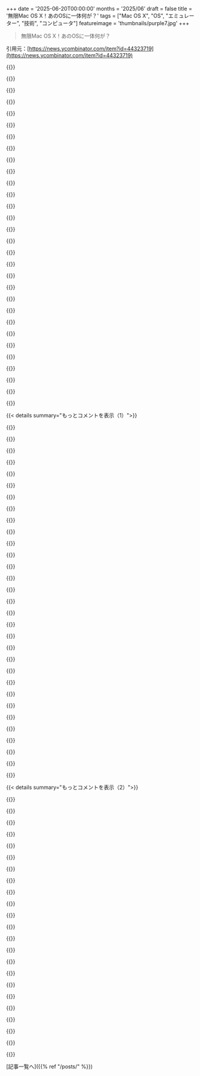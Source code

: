 +++
date = '2025-06-20T00:00:00'
months = '2025/06'
draft = false
title = '無限Mac OS X！あのOSに一体何が？'
tags = ["Mac OS X", "OS", "エミュレーター", "技術", "コンピュータ"]
featureimage = 'thumbnails/purple7.jpg'
+++

> 無限Mac OS X！あのOSに一体何が？

引用元：[https://news.ycombinator.com/item?id=44323719](https://news.ycombinator.com/item?id=44323719)




{{<matomeQuote body="PearPCがうまくいったのはIntel切り替えで関心が薄れるまで？<br>いや、オリジナルのメンテナーが列車にひかれて亡くなるまでだよ。それから勢いをほとんど失ったんだ。<br>当時熱心なユーザーでコミュニティの一員だったから、思い出すと今でも涙が出てくる。この記事に詳しいよ。URL: https://www.wired.com/2004/07/pearpc-coauthor/" userName="donatj" createdAt="2025/06/20 02:56:22" color="#38d3d3">}}




{{<matomeQuote body="優秀な開発者が突然亡くなるケース、 obituary も出ず、詳しいのは他の開発者だけってのが多すぎるんだよね。<br>たまに、宇宙人が彼らを地球に残しておくには価値が高すぎると見て、どこか別の場所に連れて行ったんじゃないかって思うんだ。" userName="phendrenad2" createdAt="2025/06/20 09:29:49" color="">}}




{{<matomeQuote body="あと、彼の仕事が CherryOS って名でパクられて売られたんだよ。" userName="wkat4242" createdAt="2025/06/20 08:40:29" color="">}}




{{<matomeQuote body="君のコメントで「 DrunkenBatman 」ってブロガーを思い出したよ。もう大昔の話だけどね。" userName="Crontab" createdAt="2025/06/20 12:55:48" color="">}}




{{<matomeQuote body=" DrunkenBatman が懐かしいな…消えてからも何年もチェックしてたんだ、万が一と思って。<br>最後に活動したのは2019年で、その後永遠に消えちゃった。これは archive.org のURLだよ。URL: https://web.archive.org/web/20191007180901/http://www.drunke..." userName="bacchusracine" createdAt="2025/06/20 14:19:14" color="#ff5c5c">}}




{{<matomeQuote body="これは面白い話だね。 DrunkenBatman は C4 カンファレンスで、今なら「 woke 」と呼ばれるようなスピーチをしてから公の場から消えたんだ。<br>部屋に黒人の Apple ユーザーや開発者が少ないことを人種差別だと呼び、2007年当時はそんな考えに反対意見を言うのも許されてた。<br>この記事も見てみて。URL: https://redsweater.com/blog/383/drunkenbatman-is-not-a-racis..." userName="philodeon" createdAt="2025/06/20 15:01:56" color="#45d325">}}




{{<matomeQuote body="本当に残念だ。まだ23歳だったんだね。<br>詳しくは Macwelt の記事を見て。URL: https://www.macwelt.de/article/931666/pear-pc-entwickler-toe..." userName="dkga" createdAt="2025/06/20 08:40:08" color="#38d3d3">}}




{{<matomeQuote body="この記事、 paywall で読めないよ。" userName="LeoPanthera" createdAt="2025/06/20 05:40:37" color="">}}




{{<matomeQuote body="記事にあったInfinite Macってのはさ、クラシックなMacintoshとかNeXTのシステムやソフトをブラウザで簡単に使えるように集めたやつなんだって。詳しくはここ見てね。https://infinitemac.org/" userName="treve" createdAt="2025/06/20 01:29:50" color="#45d325">}}




{{<matomeQuote body="ありがとう！記事書いた人はホントは”Infinite Mac”にリンク貼るか、それが何なのか説明すべきだったと思うよ。" userName="nickm12" createdAt="2025/06/20 03:52:48" color="">}}




{{<matomeQuote body="でも記事の一番最初のリンクがInfinite MACのサイトになってるじゃん。そこに説明書いてあるよ。" userName="mattl" createdAt="2025/06/20 06:08:05" color="">}}




{{<matomeQuote body="事前に知らなきゃ、あのリンクはコミットかPRだと思っちゃうかもね。プロジェクトへのリンクも便利だけど、短い説明がある方がずっと親切だよ。例えば、”tl;dr: Infinite Mac（クラシックなMacやNextStepをブラウザで動かすソフト）が今や…”みたいにさ。" userName="aardvark179" createdAt="2025/06/20 08:13:41" color="#785bff">}}




{{<matomeQuote body="あー、このページにリンクしてくれてありがとう！これすごいね！記事書いた人の見落としが大きいよ。君のコメントがなかったら、このすごいサイト見つけられなかったかも。" userName="cbeach" createdAt="2025/06/20 13:29:48" color="">}}




{{<matomeQuote body="記事でマジすごいと思ったのはね、700行以下でPPCのCPUエミュレータ書いてるリンク！<br>普通もっとコード長いのに、これはすごいよね。<br>https://github.com/kwhr0/macemu/blob/master/SheepShaver/src/..." userName="WoodenChair" createdAt="2025/06/20 02:56:58" color="#38d3d3">}}




{{<matomeQuote body="RISCだから別に驚かないよ。<br>MIPSのエミュレータだって同じくらいのサイズだしね。" userName="userbinator" createdAt="2025/06/20 04:21:42" color="">}}




{{<matomeQuote body="でもさ、PowerPCって世代によってはマジで命令数多いんだぜ？" userName="classichasclass" createdAt="2025/06/20 05:35:35" color="">}}




{{<matomeQuote body="PowerPCはね、POWERアーキテクチャの簡易版なんだ。<br>POWERの方が命令いっぱいあって、POWERのCPUはPowerPCのコード動かせるけど、その逆は普通は無理なんだよ（共通命令セットなら別だけど）。" userName="inkyoto" createdAt="2025/06/21 02:23:50" color="#ff33a1">}}




{{<matomeQuote body="そうそう、POWERって“Power Optimization With Enhanced RISC”の略なんだって。<br>cntlzdとかlwarxみたいなCISCっぽい命令もあるし、みんなが好きなeieioって命令もあるんだよ。" userName="ck45" createdAt="2025/06/20 07:50:17" color="#38d3d3">}}




{{<matomeQuote body="昔ね、あるISAに“enhanced multiply and accumulate signed”っていう命令があって、その略称がEMACSだったんだ。<br>面白いでしょ？" userName="thequux" createdAt="2025/06/20 08:21:02" color="">}}




{{<matomeQuote body="PowerPCには“Enforce In-Order Execution of I/O”っていう命令があるんだけど、これがeieioなんだよ。" userName="kps" createdAt="2025/06/20 13:07:53" color="">}}




{{<matomeQuote body="今日の地味な豆知識！<br>ニュージーランドの地方都市にあるマクドナルドって、実は小さくて昔からの不動産会社なんだって。<br>で、そこのウェブサイトのアドレスがね、eieio.co.nzなんだって！マジかよ！" userName="billforsternz" createdAt="2025/06/20 10:51:18" color="#ff33a1">}}




{{<matomeQuote body="POWERって名前にしたかっただけとか？<br>で、“Enhanced”RISCで略称ができたとか？" userName="sgt" createdAt="2025/06/20 12:37:23" color="">}}




{{<matomeQuote body="RISCアーキテクチャをどれだけパワーアップさせたら、CISCになっちゃうんだろうね？<br>境界線ってどこなんだろう？" userName="mrweasel" createdAt="2025/06/20 12:10:55" color="">}}




{{<matomeQuote body="RISCがCISCになるのは、単に命令が増えただけじゃないよ。引数ごとにメモリにアクセスできたり、冗長なアドレッシングモードが増えたりしないとね。特定の用途にしか使えないレジスタを作ったりとか。あの略語が紛らわしいだけか、高レベル命令あたりのマイクロオペレーション数が減ることを”Reduced”って考えるべきなのかも。とにかく、単に命令を追加しただけでRISCがCISCになるわけじゃないんだ。" userName="kbolino" createdAt="2025/06/20 12:45:51" color="#ff33a1">}}




{{<matomeQuote body="そうだね、でも、その言葉足らずか、それともエミュレートが簡単かっていうのは、エンコーディング次第だよ。" userName="bobmcnamara" createdAt="2025/06/20 13:09:27" color="">}}




{{<matomeQuote body="今の20代のテック好きがOS X 10.4とかを見たらどう感じるのかなって思うよ。古の人が古典彫刻を見て”こんなのどうやって作ったんだ？”って思ったみたいにね。でも、昔の人は”この異教徒的な退廃は何だ？”って思ったかも。今の若い子は”フォトリアルアイコン？マジ無理！”って思うのかもしれないね。" userName="thomassmith65" createdAt="2025/06/20 03:31:06" color="">}}




{{<matomeQuote body="10.4は、最新のmacOSと基本的な見た目と振る舞いはそんなに変わらないよ（もう最新版は気にしてないけどね）。Liquid Glassがあっても似てるし。アプリのインストールも同じ”ikea dmg app dragging”だし、zipやpkgも。Finderには最初からブックマークがあったし、Dockも同じ。3D Dock期もあったけどね。App Storeは無いけど、今はあんまり使われてないし…SpotlightはTigerで新しかったんだよ。Windows XPと11の差よりずっと識別しやすいね。" userName="karel-3d" createdAt="2025/06/20 09:14:18" color="#38d3d3">}}




{{<matomeQuote body="振る舞いは急激には変わってないけど、変化はしてるよ。そしてほとんどの場合、OSを劣化させてるね。例えばスクロールバーが隠れたり、マルチセレクトがどこでも効かなかったり、ウィンドウアイコンのドラッグが面倒になったり…。見た目は確かに主観だけど、今のMacと昔のでは全然違うように見えるよ。10.7以降のMac OSの見た目は雑でダサいね。ここに10.6のスクリーンショットがたくさんあるけど、どれも完璧で魅力的に見えるよ。<br>https://morrick.me/archives/9220" userName="thomassmith65" createdAt="2025/06/20 15:02:39" color="#ff5733">}}




{{<matomeQuote body="まあそうだね、”現代のmacOSユーザーはTigerを認識できるか”って質問には、ほとんどの場合イエスだろうし、Tigerユーザーも最新macOSに問題なく移行できるだろうね。現代macOSへの批判、特にiOSにランダムに近づいてる点には概ね同意だけど、一つだけ異議があるのは新しい設定アプリ。相変わらずダサいけど、全体的には使いやすいよ。全部統一されてるから（前はパネルごとにバラバラだったからね）、検索もずっと簡単になったし。最初は嫌いだったけど、慣れたね。でもまあ、macOSが明らかに二番手になったのは確かだよ。" userName="karel-3d" createdAt="2025/06/20 17:59:30" color="">}}




{{<matomeQuote body="ああ、思い出したよ！昔のMacアプリって、ウィンドウの外に”ニョキッ”と出てくる変なサイドパネルがあったよね。あのパターンの正確な名前は知らないけど、あれがたぶん一番混乱するだろうな。ああ、あと”+”ボタンね。今はフルスクリーンになるけど、前は…なんか、変な挙動だったよね。”+”ボタンの目的が全然分からなかったな。" userName="karel-3d" createdAt="2025/06/20 09:43:58" color="">}}




{{< details summary="もっとコメントを表示（1）">}}

{{<matomeQuote body="サイドパネルについては、おそらく”Drawers”（ドロワー）のことだね。ここにスクリーンショットがあるよ。<br>https://www.oreilly.com/api/v2/epubs/0596003706/files/tagore..." userName="robenkleene" createdAt="2025/06/20 10:37:29" color="#38d3d3">}}




{{<matomeQuote body="そう、それそれ！まさにそれだよ！10.4の頃はよくあったね。" userName="karel-3d" createdAt="2025/06/20 11:10:18" color="">}}




{{<matomeQuote body="”+”ボタンがフルスクリーンじゃなくて…何かした、っていう件について。Windowsから来たばかりの頃は僕も混乱したけど、一度理解したら一番論理的なものになったよ。緑色の”+”ボタンは、コンテンツ全体が表示される最小ウィンドウサイズにズームするんだ。（例えば、ワードプロセッサの1ページとか、プレゼンソフトの1スライドとかね）。" userName="lode" createdAt="2025/06/20 10:49:09" color="#ff5c5c">}}




{{<matomeQuote body="「Classic Mac OS」からあった機能だね、大好きだったな。もうちゃんとサポートされてないの残念。" userName="Cockbrand" createdAt="2025/06/20 12:47:33" color="">}}




{{<matomeQuote body="Optionキー押しながら緑の丸の＜＞ボタンを押してみて。フルスクリーンじゃなくて最大化の＋になるよ。たいていのアプリでタイトルバーをダブルクリックしても同じ効果が得られるんだ。" userName="badc0ffee" createdAt="2025/06/20 16:48:22" color="#785bff">}}




{{<matomeQuote body="それは「最大化」って機能だよ。Optionキーを押しながら緑の丸をクリックすると、＋マークに戻せるんだ。多くのアプリではタイトルバーをダブルクリックするだけでも最大化できるよ。" userName="badc0ffee" createdAt="2025/06/20 16:49:15" color="#45d325">}}




{{<matomeQuote body="最大化なんかじゃなかったよ！たまにウィンドウが縮んだり！iTunesだと完全にウィンドウが変わっちゃったんだ！" userName="karel-3d" createdAt="2025/06/20 18:43:27" color="">}}




{{<matomeQuote body="もしウィンドウが最大化されてるなら、ボタンで前の小さいサイズに「元に戻す」はずだけど。あなたが言ってるのって、それとは別のこと？" userName="badc0ffee" createdAt="2025/06/20 19:00:57" color="">}}




{{<matomeQuote body="今20歳なんだけど、小さい頃Mac OS X 10.5か10.6をうっすら使ってた記憶があるな。だから、懐かしさかな？" userName="AnnikaL" createdAt="2025/06/20 04:16:01" color="">}}




{{<matomeQuote body="僕はオリジナルの「Macintosh GUI」に懐かしさを感じたな。あの見た目が「flat design」に似てたんだよね。" userName="thomassmith65" createdAt="2025/06/20 04:36:01" color="">}}




{{<matomeQuote body="10.4か10.5の頃にデベロッパーになったんだ。セミ「darkmode」にしたりテーマ変えたりして遊んでたからね。当時はシステムフォルダをいじるのも、今ほど複雑じゃなかったよ。" userName="jabwd" createdAt="2025/06/20 08:03:34" color="">}}




{{<matomeQuote body="苦々しく思うのは、前の人が「暗黒時代」に古典彫刻を見て「どうして昔の人類はこんな作品を作れたんだ？」って言ってるみたいってことね。「暗黒時代」ってどういう意味？能力が失われたんじゃなくて、帝国とお金の使い方に違いがあったんだと思うよ。初期中世にもサットン・フーの船葬墓とかアングロ・サクソン教会とか、美しいものはたくさん残ってるよ。" userName="graemep" createdAt="2025/06/20 12:01:47" color="">}}




{{<matomeQuote body="歴史家の間では「暗黒時代」が本当にそんなに暗かったかって意見は変わってきてるんだけど、「暗黒時代」っていう言葉が、僕がGUIについて言いたかった感じをうまく伝えてるんだ。" userName="thomassmith65" createdAt="2025/06/20 12:19:33" color="">}}




{{<matomeQuote body="スクリーンショットやば！今のmacOSよりMac OS Xの方がずっと良く見えるな。すっきりしてて整然としてるから「これなら集中して作業できる！」って感じ。<br>今のmacOSは「助けて！お菓子の袋に落ちちゃった、どうやって出るの？」って感じ。俺だけこう感じる？" userName="TekMol" createdAt="2025/06/20 05:56:39" color="#38d3d3">}}




{{<matomeQuote body="昔のグレーなインターフェース（Win 95、macOS 9）が好きになってきたかも。電卓みたいにただのツールって感じがして、安心するんだよね。" userName="floppyd" createdAt="2025/06/20 08:44:23" color="">}}




{{<matomeQuote body="個人的には、グレーボタンインターフェースの最高峰はMinesweeperだと思うわ。" userName="xeonmc" createdAt="2025/06/20 17:00:02" color="">}}




{{<matomeQuote body="正直言って、いや。俺が見て使うUIの部分なんてメニューバー（ただの文字、装飾なし）と、3つの点、あとたまにSpotlightバーくらい。Spotlightが遅くない限り積極的には見ないしね。<br>Windowsでも同じ。OSをいじることはないし、ネイティブアプリもめったに使わない。<br>全部ブラウザベースか、サードパーティのデザインシステム使ってるクロスプラットフォームアプリなんだよ。" userName="Cthulhu_" createdAt="2025/06/20 06:09:33" color="">}}




{{<matomeQuote body="悲しいことに、今のmacOSでこの見た目を提供できない理由なんて、明らかな理由（モジュール性がなくて設計がヘタクソなソフト）以外にマジでないんだよな。<br>ソフト会社がソフトウェア作りが上手いふりをするのはもう疲れたよ。" userName="phendrenad2" createdAt="2025/06/20 09:34:06" color="">}}




{{<matomeQuote body="俺のお気に入りは10.3 Panther。AquaとBrushed Metalのミックスが最高だった。<br>10.4 Tigerも似てるけど、光沢のある上部のメニューバーが個人的には古くさく見える。<br>10.5 Leopardは派手でダサい3D Dock、透明な上部メニューバー、よりモダンなグラデーション。<br>当時は良く見えたけど、グラデーションはBrushed MetalやAquaほどクールじゃないな。<br>それ以降のはちょっと退屈だよ。" userName="speedgoose" createdAt="2025/06/20 06:38:38" color="#ff33a1">}}




{{<matomeQuote body="PantherがOS Xの全盛期だったな。<br>TigerのSpotlightはすごかったけど、Tigerは性能が著しく悪かったんだよ。" userName="bshacklett" createdAt="2025/06/20 12:01:18" color="#ff5c5c">}}




{{<matomeQuote body="誰かPantherにQuick Lookをバックポートできないかな！エミュレーターでスペースバー押しても使えなくて、この機能がいかに便利かマジで気づいたよ。" userName="holmium" createdAt="2025/06/20 14:39:22" color="#785bff">}}




{{<matomeQuote body="QuicksilverはPantherの時代にあったはずだよ。Spotlightが内蔵されたのは良かったけど、Quicksilverは信じられないくらいすごかったんだ。" userName="al_borland" createdAt="2025/06/20 19:03:05" color="#45d325">}}




{{<matomeQuote body="ウィンドウのストライプはちょっとやりすぎだったから、あれがなくなってマジで嬉しかったね。" userName="mrweasel" createdAt="2025/06/20 12:24:21" color="">}}




{{<matomeQuote body="うん、昔のMacのテーマを今のやつで使えるようにしてほしいな〜。" userName="nabhasablue" createdAt="2025/06/20 07:01:06" color="">}}




{{<matomeQuote body="スクショ見て同じように思ったよ。新しい見た目もいいけど（全部グレーじゃなくてもいいし）、基本的な使いやすさが素晴らしいんだよね。" userName="niek_pas" createdAt="2025/06/20 09:20:58" color="">}}




{{<matomeQuote body="そうなんだよな〜。基調講演中に友達からメールきて“Liquid Glassはいらない！Brushed Metalがいい！”って言ってたわ。" userName="mattl" createdAt="2025/06/20 06:06:43" color="">}}




{{<matomeQuote body="最後に更新されてから10年以上前のプロジェクト（pearpc）で成功したってすごいね！彼のフォークはここ→ https://github.com/mihaip/pearpc <br> WebAssemblyにしたのにx86-64もサポートしてるのかな？追記：Infinite MacにNextStepを追加した件、ブログにも書いてたよ→ https://blog.persistent.info/2024/03/infinite-mac-nextstep.h..." userName="kristianp" createdAt="2025/06/20 02:54:27" color="#ff33a1">}}




{{<matomeQuote body="こういうの好きだな〜。Aquaって当時、本当に衝撃的だったよね。" userName="plun9" createdAt="2025/06/20 01:31:07" color="">}}




{{<matomeQuote body="LinuxのWMにはAquaテーマが全部あったね。Appleは、“Linuxデスクトップ元年”って何年も言ってる人たちが実現しようとしてたOSを出したんだよ。主流のUnixで、おばあちゃんでも使えるくらい使いやすくて、主要なサードパーティアプリも全部使える。ホームラン！" userName="mingus88" createdAt="2025/06/20 01:44:10" color="#ff5c5c">}}




{{<matomeQuote body="＞ Aquaは当時すごく衝撃的だったよね。<br> Liquid Glassはあの頃を思い出させる感じだね…。" userName="ChrisMarshallNY" createdAt="2025/06/20 01:41:11" color="">}}

{{</details>}}




{{< details summary="もっとコメントを表示（2）">}}

{{<matomeQuote body="Liquid GlassはAquaのけばけばしさを繰り返してるだけで、使いやすさの教訓がない感じ。Aquaはすぐ慣れたし、当時は真似する価値があったから良かったんだよ。Appleの今のデザインは無機質だけど、まだ読みやすいだけマシ。今のデザインはSystem 7の頃からずっと使いやすさが下がってる気がする。“低コントラストでウィンドウが重なる”のがUXの流行みたいになってて、おばあちゃんとか困ってるだろうな。" userName="bigyabai" createdAt="2025/06/20 02:09:11" color="#ff33a1">}}




{{<matomeQuote body="ミニマリストの悪い状態から抜け出し始めているみたいで、すごく嬉しいな。" userName="smallmancontrov" createdAt="2025/06/20 01:43:47" color="">}}




{{<matomeQuote body="Aquaで覚えてることの一つは、パフォーマンスのことかな。OSXが出る前にSystem 7のUIのプレリリース版をもらってたんだけど、それはめちゃくちゃ速かったんだ。Aquaの最初のバージョンが出たら、パフォーマンスがガクッと落ちちゃったんだよ。" userName="ChrisMarshallNY" createdAt="2025/06/20 01:48:04" color="#ff33a1">}}




{{<matomeQuote body="Aquaが出た時、OS Xにすぐアップグレードできない人向けに、Classic Mac OSでもAquaっぽく見せるKaleidoscopeスキームやAppearance Managerテーマがいっぱいあったんだ。BeOSみたいなタブタイトルバーとか、面白い”remixes”もあったよ！<br>魔法みたいに、Classic Mac OSでは無理そうな32bit透明ドロップシャドウをメニューに付けたAquaスキームまであって、どうやったのか不思議だったな。Classic Mac OSは1bit透明度しかできなかったはずなのにね。" userName="cosmic_cheese" createdAt="2025/06/20 02:10:44" color="">}}




{{<matomeQuote body="Chuck Mooreの”OSなんて不要で、ビル・ゲイツのprobably the greatest con gameだ”っていうquote、大好きなんだ。でもMac OSは、OSがソフト全体にuniformな見た目を与えて、ハードとソフトが一体に感じる心理効果や効率UPがあるっていう、彼が見逃したメリットを示してたと思う。特にAquaはhigh-water markだったね。<br>もちろんデメリットは、OSによってソフトの選択肢がすごく狭まること。FOSSはこれを回避しようとしたけど、CUI以外では難しかった。<br>最近10年以上はブラウザがOS代わりだけど、これもunified productって感じが薄れるとか、色々問題があるよね。ごめん、ちょっと7400-series logicに戻るね。" userName="uticus" createdAt="2025/06/20 14:16:25" color="#38d3d3">}}




{{<matomeQuote body="記事の”arguably continuing since System 7A downward trend”って、1991年からずっと下り坂ってこと？<br>デザインは過去34年で進化してるって言うのが公平な見方だよ。全部が良い変化だったかはsubjectiveだけど、macOSが当時よりusableなのは明らかで、使う人も断然増えた。<br>今macOS使ってる人で、AppleがLiquid GlassやめてSystem 7デザインに戻したら喜ぶ人なんて、多分fairly fewじゃないかな。" userName="rafram" createdAt="2025/06/20 02:24:16" color="">}}




{{<matomeQuote body="Platinumの外観の話は、RhapsodyやMac OS X Serverのことだろうね（あれがPlatinumだった）。それは確かにquite snappyだよ。<br>僕はWallstreet G3に入れてるけど、runs very wellだよ。" userName="classichasclass" createdAt="2025/06/20 01:50:12" color="">}}




{{<matomeQuote body="同じ理屈で言えば、WindowsもXP以降はmore usableになったってarguableだよね。だってmore computersにinstalledされてるんだから。<br>Computer demandはextenuating factorであって、UX designのqualityを反映するものではないよ。" userName="bigyabai" createdAt="2025/06/20 02:31:15" color="">}}




{{<matomeQuote body="Classic Mac OS (Toolbox)のメニュールーチンは、マウスを追跡してる間、マシンのexclusive useを奪ってたんだ。multi taskingは全部止まってたんだよね。<br>だからextensionは、背景アプリが描画する心配なしに、メニューが下りてる間にどんなfancy effectでも描けたんだよ（transparencyに描画するとか）。メニューを閉じる時に下にあったものをrestoreしさえすればね。" userName="kalleboo" createdAt="2025/06/20 02:47:21" color="#ff33a1">}}




{{<matomeQuote body="Aquaは今でもstill a revelationだよ。ウィンドウコントロールを識別するのがめちゃくちゃ難しくなって、a huge step backしたよね。Liquid Glassで少しはsome of thatが戻るといいけど、正直Aquaはstill looks great。<br>Windows VistaとかLinux themesとか、コピー猫たちがmissしたのは、Aquaのconsistentでusableだったことなんだ。見た目も良かったけど、それよりbetter than that、worked greatなんだ。" userName="jonhohle" createdAt="2025/06/20 03:26:38" color="#ff33a1">}}




{{<matomeQuote body="あのquoteはsuch a stupid quoteだよ。in fact、”not even wrong”のrealmに近いね。<br>The operating system (as in: a kernel)は、アプリケーションがco-existできるようにcomputerのabstractionを提供するんだ。<br>The ”operating system” (as in: a desktop environment)は、usersにdesign, interaction and cooperationのunified approachを提供する。<br>今はもう裸のmetalにアプリケーションを書くなんてほとんどない（or rather, very, very few people do）でしょ？desirableでもcost-effectiveでもないから。<br>”subroutine called a disk driver”なんてjust ridiculousだよ。どんなmodern computing deviceだって、diskにwriteする必要があるprocessはmore than oneある。それらが互いにstep onしないようにするmachineryこそが operating system (kernel)なんだよ。" userName="PaulDavisThe1st" createdAt="2025/06/20 15:07:45" color="#ff5c5c">}}




{{<matomeQuote body="ほとんどの人は間違いなくWindows 11の方がXPよりeasier to useだって感じるよ、yes。<br>それがthe comically large click targets and iconsの目的だからね。" userName="rafram" createdAt="2025/06/20 14:12:37" color="">}}




{{<matomeQuote body="これをget aroundするextensionはあったよ、though。<br>iTunes for the classic Mac OS（and I’m pretty sure SoundJam before it）は、メニューを開いてる間でもmusicをcontinue to playできたんだ、for example。" userName="classichasclass" createdAt="2025/06/20 05:37:47" color="">}}




{{<matomeQuote body="個人的にはSystem 7.6とかMac OS 8のPlatinum UIは、System 7以前より使いやすかったなー。UIの薄い灰色が、前の真っ白より目に優しくて見やすかったんだ。<br>あの頃のMacも良かったよね。" userName="cosmic_cheese" createdAt="2025/06/20 02:12:38" color="">}}




{{<matomeQuote body="「LinuxのWMにはAquaテーマばっかだった。Appleは「Linuxデスクトップの年」を目指してた連中が長年実現しようとしてたOSを出しちゃったんだ。」<br>このコメント最高！20年以上の努力が数文でわかるなんて。" userName="mattl" createdAt="2025/06/20 06:09:56" color="">}}




{{<matomeQuote body="AquaインタフェースはMac OS X Developer Preview 3からだね。もしPlatinumっぽいインタフェースならDP2かも。でもDP2ってAppleがRhapsodyコンセプトから変わった後に出てるんだよね。" userName="mrkpdl" createdAt="2025/06/20 01:59:51" color="">}}




{{<matomeQuote body="＞ Appleは「Linuxデスクトップの年」を目指してた連中が長年実現しようとしてたOSを出しちゃったんだ。<br>これ、ホントそう！2003年にOS X試して気づいたよ。95年からLinux使ってて色々試したけど、OS Xはマジ衝撃。System 7/8は嫌いだったけどOS Xは全然違った。今もサーバーはLinuxだけど、デスクトップはOS X一択！<br>Unix以前のMacOS知ってる？あれ、マジ不安定だったんだから。<br>https://slashdot.org/comments.pl?sid=2940345&cid=40457103" userName="ylee" createdAt="2025/06/20 02:56:08" color="#ff5c5c">}}




{{<matomeQuote body="＞それ、超バカな引用じゃん<br>いやいや、そうは思わないなー。今でも「何やってるんだっけ？」って考えさせられるし、視野が広がったのは確か。<br>「OS（デスクトップ環境）は統一的なアプローチを提供する」は訂正。OSじゃなくてデスクトップ環境だね。<br>「複数のプロセスがディスクに書き込む仕組み…」は同意。でも、結局ユーザーが保存したいのは一つのファイルだけ。ほとんどの書き込みはそれをサポートするための、さらに上の階層の話なんだよ。" userName="uticus" createdAt="2025/06/20 16:26:28" color="#ff5c5c">}}




{{<matomeQuote body="個人的にはこれが一番響いたなー：「おばあちゃんでも使えるユーザビリティを備えた、主要なサードパーティアプリにも対応したメインストリームUnix。」<br>これ、Mac OS Xのすごさを的確に表してるよね。" userName="irusensei" createdAt="2025/06/20 07:34:05" color="">}}




{{<matomeQuote body="個人的にはあのデザイン、全然良く見えなかったんだよねー。ウィンドウ背景の変な走査線とか、カプセルみたいなボタンとか、病院みたいで…。もしかしてこの見た目が嫌だったの、俺だけ？PantherとかTigerのブラッシュドメタルの方がマシだったけど、Aquaのスライダーは要らなかったかな。" userName="prmoustache" createdAt="2025/06/20 07:05:08" color="">}}




{{<matomeQuote body="＞結局、ユーザーが一度にディスクに書きたいのは一つのファイルだけ<br>って言うけど、君がテキストエディタ使ってる間も、裏ではメッセージアプリとかRSSリーダーとか音楽プレイヤーとか、色んなのが勝手にディスクに書き込んでるんだよ。<br>パソコンが一度に一つのアプリしか動かさないなんて考え、MS-DOSより前に終わってるから！" userName="PaulDavisThe1st" createdAt="2025/06/20 17:56:22" color="#38d3d3">}}




{{<matomeQuote body="あの頃のMac OSデザイン、マジで最高だったから、Windowsから乗り換えてもう20年以上Mac一筋だよ。<br>正直、今はMac OSにもイラッとすること結構あるけど、他の選択肢がひどすぎて、結局Macから離れられないんだよねー。" userName="forgotoldacc" createdAt="2025/06/20 03:50:32" color="">}}

{{</details>}}



[記事一覧へ]({{% ref "/posts/" %}})
